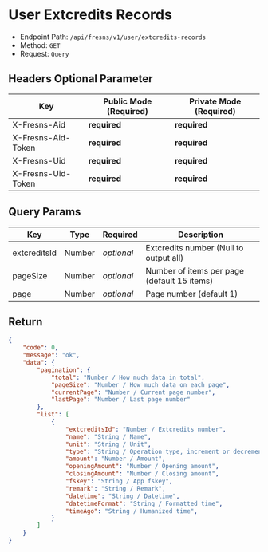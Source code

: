 # User Extcredits Records

- Endpoint Path: `/api/fresns/v1/user/extcredits-records`
- Method: `GET`
- Request: `Query`

## Headers Optional Parameter

| Key | Public Mode (Required) | Private Mode (Required) |
| --- | --- | --- |
| X-Fresns-Aid | **required** | **required** |
| X-Fresns-Aid-Token | **required** | **required** |
| X-Fresns-Uid | **required** | **required** |
| X-Fresns-Uid-Token | **required** | **required** |

## Query Params

| Key | Type | Required | Description |
| --- | --- | --- | --- |
| extcreditsId | Number | *optional* | Extcredits number (Null to output all) |
| pageSize | Number | *optional* | Number of items per page (default 15 items) |
| page | Number | *optional* | Page number (default 1) |

## Return

```json
{
    "code": 0,
    "message": "ok",
    "data": {
        "pagination": {
            "total": "Number / How much data in total",
            "pageSize": "Number / How much data on each page",
            "currentPage": "Number / Current page number",
            "lastPage": "Number / Last page number"
        },
        "list": [
            {
                "extcreditsId": "Number / Extcredits number",
                "name": "String / Name",
                "unit": "String / Unit",
                "type": "String / Operation type, increment or decrement",
                "amount": "Number / Amount",
                "openingAmount": "Number / Opening amount",
                "closingAmount": "Number / Closing amount",
                "fskey": "String / App fskey",
                "remark": "String / Remark",
                "datetime": "String / Datetime",
                "datetimeFormat": "String / Formatted time",
                "timeAgo": "String / Humanized time",
            }
        ]
    }
}
```
